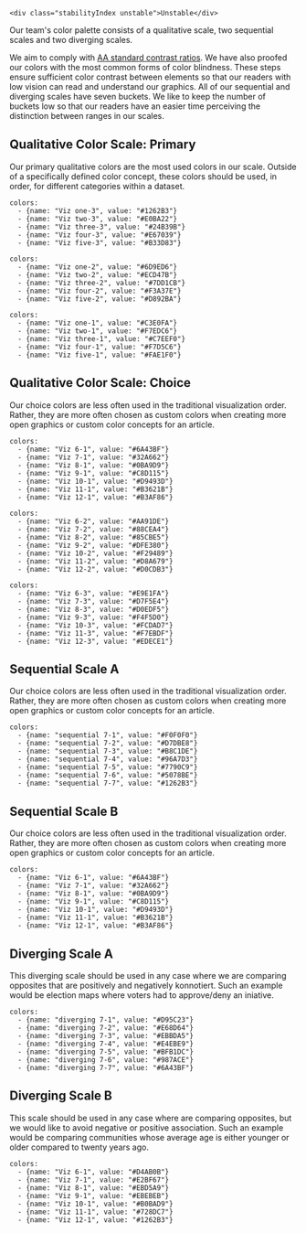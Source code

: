 ```html|span-1,no-source,plain
<div class="stabilityIndex unstable">Unstable</div>
```

Our team's color palette consists of a qualitative scale, two sequential scales and two diverging scales.

We aim to comply with [AA standard contrast ratios](https://www.w3.org/TR/WCAG/). We have also proofed our colors with the most common forms of color blindness. These steps ensure sufficient color contrast between elements so that our readers with low vision can read and understand our graphics.
All of our sequential and diverging scales have seven buckets. We like to keep the number of buckets low so that our readers have an easier time perceiving the distinction between ranges in our scales.


## Qualitative Color Scale: Primary
Our primary qualitative colors are the most used colors in our scale. Outside of a specifically defined color concept, these colors should be used, in order, for different categories within a dataset.

```color-palette|span-2
colors:
  - {name: "Viz one-3", value: "#1262B3"}
  - {name: "Viz two-3", value: "#E0BA22"}
  - {name: "Viz three-3", value: "#24B39B"}
  - {name: "Viz four-3", value: "#E67039"}
  - {name: "Viz five-3", value: "#B33D83"}
```
```color-palette|span-2
colors:
  - {name: "Viz one-2", value: "#6D9ED6"}
  - {name: "Viz two-2", value: "#ECD47B"}
  - {name: "Viz three-2", value: "#7DD1CB"}
  - {name: "Viz four-2", value: "#F3A37E"}
  - {name: "Viz five-2", value: "#D892BA"}
```
```color-palette|span-2
colors:
  - {name: "Viz one-1", value: "#C3E0FA"}
  - {name: "Viz two-1", value: "#F7EDC6"}
  - {name: "Viz three-1", value: "#C7EEF0"}
  - {name: "Viz four-1", value: "#F7D5C6"}
  - {name: "Viz five-1", value: "#FAE1F0"}
```


## Qualitative Color Scale: Choice
Our choice colors are less often used in the traditional visualization order. Rather, they are more often chosen as custom colors when creating more open graphics or custom color concepts for an article.

```color-palette|span-2
colors:
  - {name: "Viz 6-1", value: "#6A43BF"}
  - {name: "Viz 7-1", value: "#32A662"}
  - {name: "Viz 8-1", value: "#0BA9D9"}
  - {name: "Viz 9-1", value: "#C8D115"}
  - {name: "Viz 10-1", value: "#D9493D"}
  - {name: "Viz 11-1", value: "#B3621B"}
  - {name: "Viz 12-1", value: "#B3AF86"}
```
```color-palette|span-2
colors:
  - {name: "Viz 6-2", value: "#AA91DE"}
  - {name: "Viz 7-2", value: "#88CEA4"}
  - {name: "Viz 8-2", value: "#85CBE5"}
  - {name: "Viz 9-2", value: "#DFE380"}
  - {name: "Viz 10-2", value: "#F29489"}
  - {name: "Viz 11-2", value: "#D8A679"}
  - {name: "Viz 12-2", value: "#D0CDB3"}
```
```color-palette|span-2
colors:
  - {name: "Viz 6-3", value: "#E9E1FA"}
  - {name: "Viz 7-3", value: "#D7F5E4"}
  - {name: "Viz 8-3", value: "#D0EDF5"}
  - {name: "Viz 9-3", value: "#F4F5D0"}
  - {name: "Viz 10-3", value: "#FCDAD7"}
  - {name: "Viz 11-3", value: "#F7EBDF"}
  - {name: "Viz 12-3", value: "#EDECE1"}
```

## Sequential Scale A
Our choice colors are less often used in the traditional visualization order. Rather, they are more often chosen as custom colors when creating more open graphics or custom color concepts for an article.

```color-palette|span-2
colors:
  - {name: "sequential 7-1", value: "#F0F0F0"}
  - {name: "sequential 7-2", value: "#D7DBE8"}
  - {name: "sequential 7-3", value: "#B8C1DE"}
  - {name: "sequential 7-4", value: "#96A7D3"}
  - {name: "sequential 7-5", value: "#7790C9"}
  - {name: "sequential 7-6", value: "#5078BE"}
  - {name: "sequential 7-7", value: "#1262B3"}
```

## Sequential Scale B
Our choice colors are less often used in the traditional visualization order. Rather, they are more often chosen as custom colors when creating more open graphics or custom color concepts for an article.

```color-palette|span-2
colors:
  - {name: "Viz 6-1", value: "#6A43BF"}
  - {name: "Viz 7-1", value: "#32A662"}
  - {name: "Viz 8-1", value: "#0BA9D9"}
  - {name: "Viz 9-1", value: "#C8D115"}
  - {name: "Viz 10-1", value: "#D9493D"}
  - {name: "Viz 11-1", value: "#B3621B"}
  - {name: "Viz 12-1", value: "#B3AF86"}
```

## Diverging Scale A
This diverging scale should be used in any case where we are comparing opposites that are positively and negatively konnotiert. Such an example would be election maps where voters had to approve/deny an iniative.

```color-palette|span-6
colors:
  - {name: "diverging 7-1", value: "#D95C23"}
  - {name: "diverging 7-2", value: "#E68D64"}
  - {name: "diverging 7-3", value: "#EBBDA5"}
  - {name: "diverging 7-4", value: "#E4EBE9"}
  - {name: "diverging 7-5", value: "#BFB1DC"}
  - {name: "diverging 7-6", value: "#987ACE"}
  - {name: "diverging 7-7", value: "#6A43BF"}
```

## Diverging Scale B
This scale should be used in any case where are comparing opposites, but we would like to avoid negative or positive association. Such an example would be comparing communities whose average age is either younger or older compared to twenty years ago.

```color-palette|span-6
colors:
  - {name: "Viz 6-1", value: "#D4AB0B"}
  - {name: "Viz 7-1", value: "#E2BF67"}
  - {name: "Viz 8-1", value: "#EBD5A9"}
  - {name: "Viz 9-1", value: "#EBEBEB"}
  - {name: "Viz 10-1", value: "#B0BAD9"}
  - {name: "Viz 11-1", value: "#728DC7"}
  - {name: "Viz 12-1", value: "#1262B3"}
```

